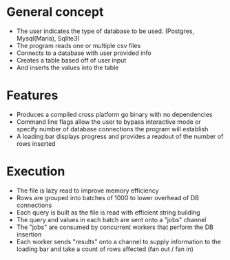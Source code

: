 # General concept
- The user indicates the type of database to be used. (Postgres, Mysql(Maria), Sqlite3)
- The program reads one or multiple csv files
- Connects to a database with user provided info
- Creates a table based off of user input
- And inserts the values into the table

# Features
- Produces a compiled cross platform go binary with no dependencies
- Command line flags allow the user to bypass interactive mode or specify number of database connections the program will establish
- A loading bar displays progress and provides a readout of the number of rows inserted

# Execution
- The file is lazy read to improve memory efficiency
- Rows are grouped into batches of 1000 to lower overhead of DB connections
- Each query is built as the file is read with efficient string building
- The query and values in each batch are sent onto a "jobs" channel
- The "jobs" are consumed by concurrent workers that perform the DB insertion
- Each worker sends "results" onto a channel to supply information to the loading bar and take a count of rows affected (fan out / fan in)
